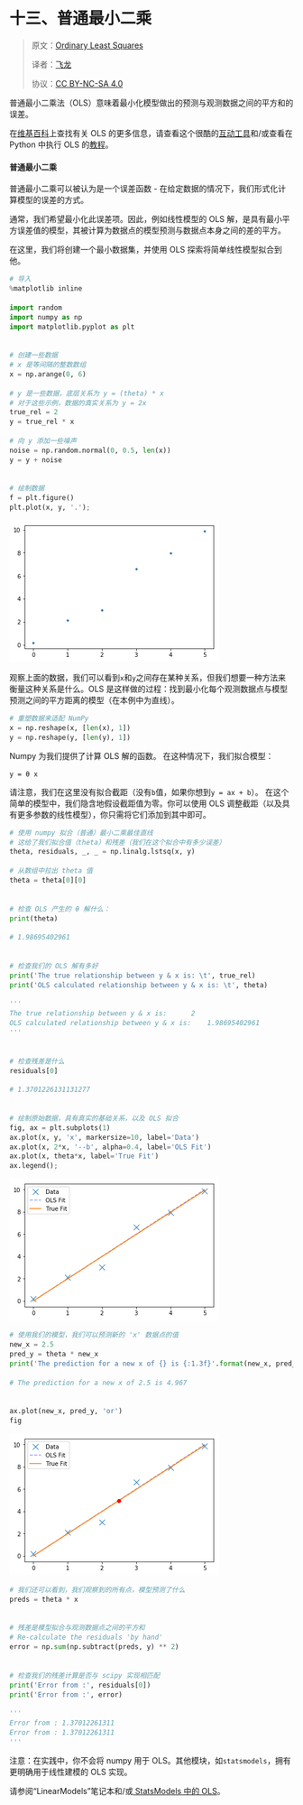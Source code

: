 
# 十三、普通最小二乘

> 原文：[Ordinary Least Squares](https://nbviewer.jupyter.org/github/COGS108/Tutorials/blob/master/13-OrdinaryLeastSquares.ipynb)
> 
> 译者：[飞龙](https://github.com/wizardforcel)
> 
> 协议：[CC BY-NC-SA 4.0](http://creativecommons.org/licenses/by-nc-sa/4.0/)

普通最小二乘法（OLS）意味着最小化模型做出的预测与观测数据之间的平方和的误差。

在[维基百科](https://en.wikipedia.org/wiki/Ordinary_least_squares)上查找有关 OLS 的更多信息，请查看这个很酷的[互动工具](http://setosa.io/ev/ordinary-least-squares-regression/)和/或查看在 Python 中执行 OLS 的[教程](https://www.datarobot.com/blog/ordinary-least-squares-in-python/)。

#### 普通最小二乘

普通最小二乘可以被认为是一个误差函数 - 在给定数据的情况下，我们形式化计算模型的误差的方式。

通常，我们希望最小化此误差项。因此，例如线性模型的 OLS 解，是具有最小平方误差值的模型，其被计算为数据点的模型预测与数据点本身之间的差的平方。

在这里，我们将创建一个最小数据集，并使用 OLS 探索将简单线性模型拟合到他。

```python
# 导入
%matplotlib inline

import random
import numpy as np
import matplotlib.pyplot as plt


# 创建一些数据
# x 是等间隔的整数数组
x = np.arange(0, 6)

# y 是一些数据，底层关系为 y = (theta) * x
# 对于这些示例，数据的真实关系为 y = 2x
true_rel = 2
y = true_rel * x

# 向 y 添加一些噪声
noise = np.random.normal(0, 0.5, len(x))
y = y + noise


# 绘制数据
f = plt.figure()
plt.plot(x, y, '.');
```


![png](img/13-OrdinaryLeastSquares_5_0.png)


观察上面的数据，我们可以看到`x`和`y`之间存在某种关系，但我们想要一种方法来衡量这种关系是什么。OLS 是这样做的过程：找到最小化每个观测数据点与模型预测之间的平方距离的模型（在本例中为直线）。

```python
# 重塑数据来适配 NumPy
x = np.reshape(x, [len(x), 1])
y = np.reshape(y, [len(y), 1])
```

Numpy 为我们提供了计算 OLS 解的函数。 在这种情况下，我们拟合模型：

```
y = θ x
```

请注意，我们在这里没有拟合截距（没有`b`值，如果你想到`y = ax + b`）。 在这个简单的模型中，我们隐含地假设截距值为零。你可以使用 OLS 调整截距（以及具有更多参数的线性模型），你只需将它们添加到其中即可。

```python
# 使用 numpy 拟合（普通）最小二乘最佳直线
# 这给了我们拟合值（theta）和残差（我们在这个拟合中有多少误差）
theta, residuals, _, _ = np.linalg.lstsq(x, y)

# 从数组中拉出 theta 值
theta = theta[0][0]


# 检查 OLS 产生的 θ 解什么：
print(theta)

# 1.98695402961


# 检查我们的 OLS 解有多好
print('The true relationship between y & x is: \t', true_rel)
print('OLS calculated relationship between y & x is: \t', theta)

'''
The true relationship between y & x is: 	 2
OLS calculated relationship between y & x is: 	 1.98695402961
'''


# 检查残差是什么
residuals[0]

# 1.3701226131131277


# 绘制原始数据，具有真实的基础关系，以及 OLS 拟合
fig, ax = plt.subplots(1)
ax.plot(x, y, 'x', markersize=10, label='Data')
ax.plot(x, 2*x, '--b', alpha=0.4, label='OLS Fit')
ax.plot(x, theta*x, label='True Fit')
ax.legend();
```


![png](img/13-OrdinaryLeastSquares_13_0.png)



```python
# 使用我们的模型，我们可以预测新的 'x' 数据点的值
new_x = 2.5
pred_y = theta * new_x
print('The prediction for a new x of {} is {:1.3f}'.format(new_x, pred_y))

# The prediction for a new x of 2.5 is 4.967


ax.plot(new_x, pred_y, 'or')
fig
```




![png](img/13-OrdinaryLeastSquares_15_0.png)




```python
# 我们还可以看到，我们观察到的所有点，模型预测了什么
preds = theta * x


# 残差是模型拟合与观测数据点之间的平方和
# Re-calculate the residuals 'by hand'
error = np.sum(np.subtract(preds, y) ** 2)


# 检查我们的残差计算是否与 scipy 实现相匹配
print('Error from :', residuals[0])
print('Error from :', error)

'''
Error from : 1.37012261311
Error from : 1.37012261311
'''
```

注意：在实践中，你不会将 numpy 用于 OLS。其他模块，如`statsmodels`，拥有更明确用于线性建模的 OLS 实现。

请参阅“LinearModels”笔记本和/或[ StatsModels 中的 OLS](http://www.statsmodels.org/dev/generated/statsmodels.regression.linear_model.OLS.html)。

